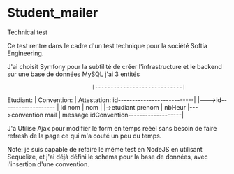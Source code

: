 # Student_mailer
Technical test

Ce test rentre dans le cadre d'un test technique pour la société Softia Engineering.

J'ai choisit Symfony pour la subtilité de créer l'infrastructure et le backend
sur une base de données MySQL j'ai 3 entités 
  
                               |----------------------------|
  Etudiant:                    |      Convention:           |  Attestation:
  id---------------------------| |--->id------------------- |  id
  nom                            |    nom                 | |->etudiant
  prenom                         |    nbHeur              |--->convention
  mail                           |                             message
  idConvention-------------------|



J'a Utilisé Ajax pour modifier le form en temps reéel sans besoin de faire refresh de la page
ce qui m'a couté un peu du temps.

Note: je suis capable de refaire le même test en NodeJS en utilisant Sequelize, et j'ai déjà défini le schema pour 
la base de données, avec l'insertion d'une convention.

